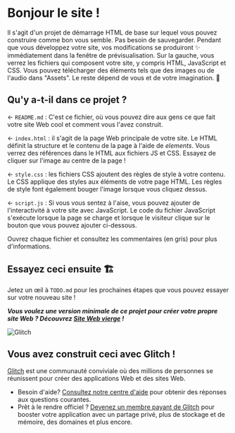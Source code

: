 # Bonjour le site !

Il s'agit d'un projet de démarrage HTML de base sur lequel vous pouvez construire comme bon vous semble. Pas besoin de sauvegarder. Pendant que vous développez votre site, vos modifications se produiront ✨ immédiatement dans la fenêtre de prévisualisation. Sur la gauche, vous verrez les fichiers qui composent votre site, y compris HTML, JavaScript et CSS. Vous pouvez télécharger des éléments tels que des images ou de l'audio dans "Assets". Le reste dépend de vous et de votre imagination. 🦄

## Qu'y a-t-il dans ce projet ?

← `README.md` : C'est ce fichier, où vous pouvez dire aux gens ce que fait votre site Web cool et comment vous l'avez construit.

← `index.html` : il s'agit de la page Web principale de votre site. Le HTML définit la structure et le contenu de la page à l'aide de _elements_. Vous verrez des références dans le HTML aux fichiers JS et CSS. Essayez de cliquer sur l'image au centre de la page !

← `style.css` : les fichiers CSS ajoutent des règles de style à votre contenu. Le CSS applique des styles aux éléments de votre page HTML. Les règles de style font également bouger l'image lorsque vous cliquez dessus.

← `script.js` : Si vous vous sentez à l'aise, vous pouvez ajouter de l'interactivité à votre site avec JavaScript. Le code du fichier JavaScript s'exécute lorsque la page se charge et lorsque le visiteur clique sur le bouton que vous pouvez ajouter ci-dessous.

Ouvrez chaque fichier et consultez les commentaires (en gris) pour plus d'informations.

## Essayez ceci ensuite 🏗️

Jetez un œil à `TODO.md` pour les prochaines étapes que vous pouvez essayer sur votre nouveau site !

___Vous voulez une version minimale de ce projet pour créer votre propre site Web ? Découvrez [Site Web vierge](https://glitch.com/edit/#!/remix/glitch-blank-website) !___

![Glitch](https://cdn.glitch.com/a9975ea6-8949-4bab-addb-8a95021dc2da%2FLogo_Color.svg?v=1602781328576)

## Vous avez construit ceci avec Glitch !

[Glitch](https://glitch.com) est une communauté conviviale où des millions de personnes se réunissent pour créer des applications Web et des sites Web.

- Besoin d'aide? [Consultez notre centre d'aide](https://help.glitch.com/) pour obtenir des réponses aux questions courantes.
- Prêt à le rendre officiel ? [Devenez un membre payant de Glitch](https://glitch.com/pricing) pour booster votre application avec un partage privé, plus de stockage et de mémoire, des domaines et plus encore.
